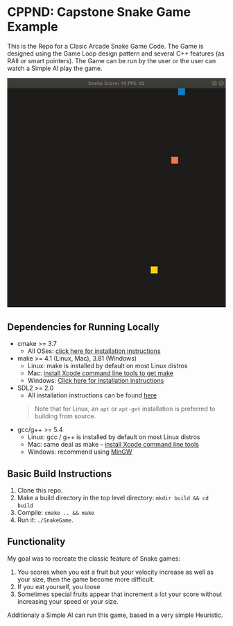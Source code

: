 # CPPND: Capstone Snake Game Example

This is the Repo for a Clasic Arcade Snake Game Code. The Game is designed using the Game Loop design pattern and several C++ features (as RAII or smart pointers).
The Game can be run by the user or the user can watch a Simple AI play the game.

<img src="auto_snake.gif"/>

## Dependencies for Running Locally
* cmake >= 3.7
  * All OSes: [click here for installation instructions](https://cmake.org/install/)
* make >= 4.1 (Linux, Mac), 3.81 (Windows)
  * Linux: make is installed by default on most Linux distros
  * Mac: [install Xcode command line tools to get make](https://developer.apple.com/xcode/features/)
  * Windows: [Click here for installation instructions](http://gnuwin32.sourceforge.net/packages/make.htm)
* SDL2 >= 2.0
  * All installation instructions can be found [here](https://wiki.libsdl.org/Installation)
  >Note that for Linux, an `apt` or `apt-get` installation is preferred to building from source. 
* gcc/g++ >= 5.4
  * Linux: gcc / g++ is installed by default on most Linux distros
  * Mac: same deal as make - [install Xcode command line tools](https://developer.apple.com/xcode/features/)
  * Windows: recommend using [MinGW](http://www.mingw.org/)

## Basic Build Instructions

1. Clone this repo.
2. Make a build directory in the top level directory: `mkdir build && cd build`
3. Compile: `cmake .. && make`
4. Run it: `./SnakeGame`.

## Functionality

My goal was to recreate the classic feature of Snake games:

1. You scores when you eat a fruit but your velocity increase as well as your size, then the game become more difficult.
2. If you eat yourself, you loose
3. Sometimes special fruits appear that increment a lot your score without increasing your speed or your size.

Additionaly a Simple AI can run this game, based in a very simple Heuristic.
